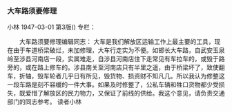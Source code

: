 ### 大车路须要修理
小林
1947-03-01
第3版()
专栏：

　　大车路须要修理编辑同志：
    大车是我们解放区运输工作上最主要的工具，现在由于车道桥梁破烂，未加修理，大车行走实为不便。如邯长大车路，自武安玉泉岭至涉县河南店一段，实属难走，自涉县河南店住下走常见有车拉车的，或毁于路旁的，或在路上修车的。涉县南关至河南店只有半里之遥，由于桥梁坏了，致使翻车，折轴，毁车轮者几乎日有所见，毁货物、损资财不知凡几。所以我认为修整这一段车路是刻不容缓的一件大事。如果及时修整了，公私车辆和牲口货物都少受损失，既爱惜了解放区的民力物力，又保证了前线的供给。我这个意见，请负责交通部门的同志参考。
          读者小林
